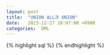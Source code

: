 ```yaml
---
layout: post
title:  "UNION ALL과 UNION"
date:   2023-12-27 10:07:00 +0900
categories:  DML
---
```


{% highlight sql %}
{% endhighlight %}